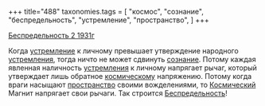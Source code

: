 +++
title="488"
taxonomies.tags = [
 "космос",
 "сознание",
 "беспредельность",
 "устремление",
 "пространство",
]
+++

[Беспредельность 2 1931г](/agni/1931)

Когда [устремление](/tags/устремление) к личному превышает утверждение народного [устремления](/tags/устремление), тогда ничто не может сдвинуть [сознание](/tags/сознание). Потому каждая явленная наличность [устремления](/tags/устремление) к личному напрягает рычаг, который утверждает лишь обратное [космическому](/tags/космос) напряжению. Потому когда враги насыщают [пространство](/tags/пространство) своими вожделениями, то [Космический](/tags/космос) Магнит напрягает свои рычаги. Так строится [Беспредельность](/tags/беспредельность)!   

